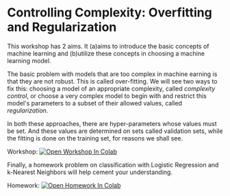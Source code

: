 # Controlling Complexity: Overfitting and Regularization

This workshop has 2 aims. It (a)aims to introduce the basic concepts of machine learning and (b)utilize these concepts in choosing a machine learning model.

The basic problem with models that are too complex in machine earning is that they are not robust. This is called over-fitting. We will see two ways to fix this: choosing a model of an appropriate complexity, called *complexity control*, or choose a very complex model to begin with and restrict this model's parameters to a subset of their allowed values, called *regularization*.

In both these approaches, there are hyper-parameters whose values must be set. And these values are determined on sets called validation sets, while the fitting is done on the training set, for reasons we shall see.

Workshop: [![Open Workshop In Colab](https://colab.research.google.com/assets/colab-badge.svg)](https://colab.research.google.com/github/univai-community/ControllingComplexity/blob/main/basic_concepts.ipynb)

Finally, a homework problem on classification with Logistic Regression and k-Nearest Neighbors will help cement your understanding.

Homework: [![Open Homework In Colab](https://colab.research.google.com/assets/colab-badge.svg)](https://colab.research.google.com/github/univai-ghf/ControllingComplexity/blob/main/homework_knnClassification.ipynb)
